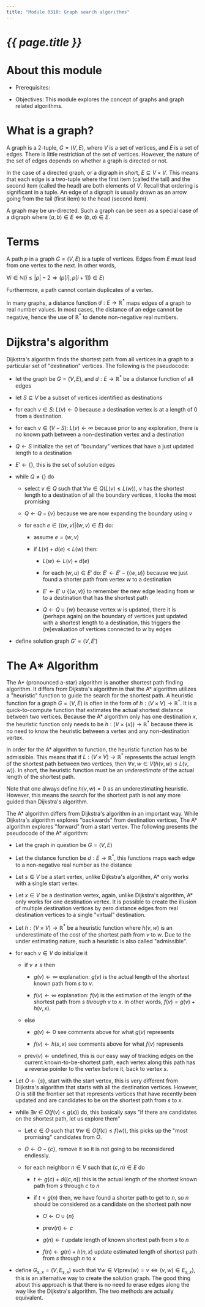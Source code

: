 ```yaml
---
title: "Module 0310: Graph search algorithms"
---
```


# _{{ page.title }}_

# About this module

-   Prerequisites:

-   Objectives: This module explores the concept of graphs and graph
    related algorithms.

# What is a graph?

A graph is a 2-tuple, $G=(V,E)$, where $V$ is a set of vertices, and $E$
is a set of edges. There is little restriction of the set of vertices.
However, the nature of the set of edges depends on whether a graph is
directed or not.

In the case of a directed graph, or a digraph in short,
$E\subseteq V \times V$. This means that each edge is a two-tuple where
the first item (called the tail) and the second item (called the head)
are both elements of $V$. Recall that ordering is significant in a
tuple. An edge of a digraph is usually drawn as an arrow going from the
tail (first item) to the head (second item).

A graph may be un-directed. Such a graph can be seen as a special case
of a digraph where $(a,b)\in E \Leftrightarrow (b,a) \in E$.

# Terms

A path $p$ in a graph $G=(V,E)$ is a tuple of vertices. Edges from $E$
must lead from one vertex to the next. In other words,

$\forall i \in \mathbb{N}(i \le |p|-2 \Rightarrow (p[i],p[i+1]) \in E)$

Furthermore, a path cannot contain duplicates of a vertex.

In many graphs, a distance function $d:E \rightarrow \mathbb{R}^*$ maps
edges of a graph to real number values. In most cases, the distance of
an edge cannot be negative, hence the use of $\mathbb{R}^*$ to denote
non-negative real numbers.

# Dijkstra's algorithm

Dijkstra's algorithm finds the shortest path from all vertices in a
graph to a particular set of "destination" vertices. The following is
the pseudocode:

-   let the graph be $G=(V,E)$, and $d:E \rightarrow \mathbb{R}^*$ be a
    distance function of all edges

-   let $S \subseteq V$ be a subset of vertices identified as
    destinations

-   for each $v \in S$: $L(v) \leftarrow 0$ because a destination vertex
    is at a length of 0 from a destination.

-   for each $v \in (V-S)$: $L(v) \leftarrow \infty$ because prior to
    any exploration, there is no known path between a non-destination
    vertex and a destination

-   $Q \leftarrow S$ initialize the set of "boundary" vertices that have
    a just updated length to a destination

-   $E' \leftarrow \{\}$, this is the set of solution edges

-   while $Q \neq \{\}$ do

    -   select $v \in Q$ such that $\forall w \in Q(L(v) \le L(w))$, $v$
        has the shortest length to a destination of all the boundary
        vertices, it looks the most promising

    -   $Q \leftarrow Q - \{v\}$ because we are now expanding the
        boundary using $v$

    -   for each $e \in \{(w,v)|(w,v) \in E\}$ do:

        -   assume $e = (w,v)$

        -   if $L(v)+d(e) < L(w)$ then:

            -   $L(w) \leftarrow L(v)+d(e)$

            -   for each $(w,u) \in E'$ do:
                $E' \leftarrow E' - \{(w,u)\}$ because we just found a
                shorter path from vertex $w$ to a destination

            -   $E' \leftarrow E' \cup \{(w,v)\}$ to remember the new
                edge leading from $w$ to a destination that has the
                shortest path

            -   $Q \leftarrow Q \cup \{w\}$ because vertex $w$ is
                updated, there it is (perhaps again) on the boundary of
                vertices just updated with a shortest length to a
                destination, this triggers the (re)evaluation of
                vertices connected to $w$ by edges

-   define solution graph $G' = (V, E')$

# The A\* Algorithm

The A\* (pronounced a-star) algorithm is another shortest path finding
algorithm. It differs from Dijkstra's algorithm in that the A\*
algorithm utilizes a "heuristic" function to guide the search for the
shortest path. A heuristic function for a graph $G=(V,E)$ is often in
the form of $h:(V\times V)\rightarrow
  \mathbb{R}^*$. It is a quick-to-compute function that estimates the
actual shortest distance between two vertices. Because the A\* algorithm
only has one destination $x$, the heuristic function only needs to be
$h:(V \times \{x\}) \rightarrow \mathbb{R}^*$ because there is no need
to know the heuristic between a vertex and any non-destination vertex.

In order for the A\* algorithm to function, the heuristic function has
to be admissible. This means that if
$L:(V \times V)\rightarrow \mathbb{R}^*$ represents the actual length of
the shortest path between two vertices, then
$\forall v,w\in V(h(v,w) \leq L(v,w))$. In short, the heuristic function
must be an *underestimate* of the actual length of the shortest path.

Note that one always define $h(v,w)=0$ as an underestimating heuristic.
However, this means the search for the shortest path is not any more
guided than Dijkstra's algorithm.

The A\* algorithm differs from Dijkstra's algorithm in an important way.
While Dijkstra's algorithm explores "backwards" from destination
vertices, The A\* algorithm explores "forward" from a start vertex. The
following presents the pseudocode of the A\* algorithm:

-   Let the graph in question be $G=(V,E)$

-   Let the distance function be $d:E \rightarrow \mathbb{R}^*$, this
    functions maps each edge to a non-negative real number as the
    distance

-   Let $s \in V$ be a start vertex, unlike Dijkstra's algorithm, A\*
    only works with a single start vertex.

-   Let $x \in V$ be a destination vertex, again, unlike Dijkstra's
    algorithm, A\* only works for one destination vertex. It is possible
    to create the illusion of multiple destination vertices by zero
    distance edges from real destination vertices to a single "virtual"
    destination.

-   Let $h:(V \times V) \rightarrow \mathbb{R}^*$ be a heuristic
    function where $h(v,w)$ is an underestimate of the cost of the
    shortest path from $v$ to $w$. Due to the under estimating nature,
    such a heuristic is also called "admissible".

-   for each $v \in V$ do initialize it

    -   if $v \neq s$ then

        -   $g(v) \leftarrow \infty$ explanation: $g(v)$ is the actual
            length of the shortest known path from $s$ to $v$.

        -   $f(v) \leftarrow \infty$ explanation: $f(v)$ is the
            estimation of the length of the shortest path from $s$
            *through* $v$ to $x$. In other words, $f(v)=g(v)+h(v,x)$.

    -   else

        -   $g(v) \leftarrow 0$ see comments above for what $g(v)$
            represents

        -   $f(v) \leftarrow h(s,x)$ see comments above for what $f(v)$
            represents

    -   $\mathrm{prev}(v) \leftarrow \mathrm{undefined}$, this is our
        easy way of tracking edges on the current known-to-be-shortest
        path, each vertex along this path has a reverse pointer to the
        vertex before it, back to vertex $s$.

-   Let $O \leftarrow \{s\}$, start with the start vertex, this is very
    different from Dijkstra's algorithm that starts with all the
    destination vertices. However, $O$ is still the frontier set that
    represents vertices that have recently been updated and are
    candidates to be on the shortest path from $s$ to $x$.

-   while $\exists v \in O(f(v) < g(x))$ do, this basically says "if
    there are candidates on the shortest path, let us explore them"

    -   Let $c \in O$ such that $\forall w \in O(f(c) \le f(w))$, this
        picks up the "most promising" candidates from $O$.

    -   $O \leftarrow O - \{c\}$, remove it so it is not going to be
        reconsidered endlessly.

    -   for each neighbor $n \in V$ such that $(c, n) \in E$ do

        -   $t \leftarrow g(c)+d((c,n))$ this is the actual length of
            the shortest known path from $s$ through $c$ to $n$

        -   if $t < g(n)$ then, we have found a shorter path to get to
            $n$, so $n$ should be considered as a candidate on the
            shortest path now

            -   $O \leftarrow O \cup \{n\}$

            -   $\mathrm{prev}(n) \leftarrow c$

            -   $g(n) \leftarrow t$ update length of known shortest path
                from $s$ to $n$

            -   $f(n) \leftarrow g(n)+h(n,x)$ update estimated length of
                shortest path from $s$ through $n$ to $x$

-   define $G_{s,x}=(V,E_{s,x})$ such that
    $\forall w \in V(\mathrm{prev}(w)=v \Leftrightarrow (v,w) \in E_{s,x})$,
    this is an alternative way to create the solution graph. The good
    thing about this approach is that there is no need to erase edges
    along the way like the Dijkstra's algorithm. The two methods are
    actually equivalent.

